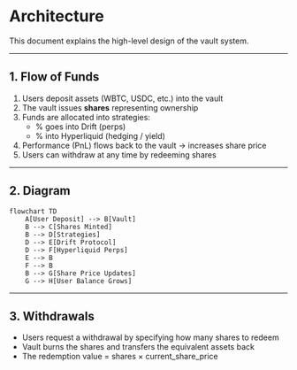 # Architecture

This document explains the high-level design of the vault system.

---

## 1. Flow of Funds

1. Users deposit assets (WBTC, USDC, etc.) into the vault
2. The vault issues **shares** representing ownership
3. Funds are allocated into strategies:
   - % goes into Drift (perps)
   - % into Hyperliquid (hedging / yield)
4. Performance (PnL) flows back to the vault → increases share price
5. Users can withdraw at any time by redeeming shares

---

## 2. Diagram

```mermaid
flowchart TD
    A[User Deposit] --> B[Vault]
    B --> C[Shares Minted]
    B --> D[Strategies]
    D --> E[Drift Protocol]
    D --> F[Hyperliquid Perps]
    E --> B
    F --> B
    B --> G[Share Price Updates]
    G --> H[User Balance Grows]
```

---

## 3. Withdrawals

- Users request a withdrawal by specifying how many shares to redeem
- Vault burns the shares and transfers the equivalent assets back
- The redemption value = shares × current_share_price
